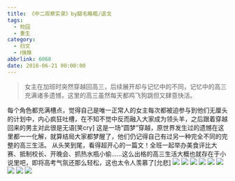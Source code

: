 ```yaml
---
title: 《中二观察实录》by腿毛略粗/退戈
tags:
  - 校园
  - 重生
category:
  - 扫文
  - Ⅰ强推
abbrlink: 6068
date: 2018-06-21 00:00:00
---
```

<meta name="referrer" content="no-referrer" />

> 女主在加班时突然穿越回高三，后续展开却与记忆中的不同，记忆中的高三充满诸多遗憾，这里的高三虽然每天都鸡飞狗跳但又肆意快活。

<!-- more -->

每个角色都充满槽点，觉得自己是唯一正常人的女主每次都被迫参与到他们无厘头的计划中，内心疯狂吐槽，在不知不觉中反而融入大家成为领头羊，之后跟着穿越回来的男主对此很是无语[笑cry]
这是一场“圆梦”穿越，原世界发生过的遗憾在这里都一一化解，就算结局大家都梦醒了，他们仍记得自己有过另一种完全不同的完整的高三生活。
从头笑到尾，看得超开心的一篇文！全班一起举办美食评比大赛、抵制校长、开晚会、抓热水瓶小偷……这么出格的高三生活大概也就存在于小说里吧，即将高考气氛还那么轻松，这也太令人羡慕了[允悲]
![](https://wx1.sinaimg.cn/mw690/0069kFhhgy1fsiwbptestj30yi1pcqv5.jpg)
![](https://wx1.sinaimg.cn/mw690/0069kFhhgy1fsiwbst8vsj30yi1pcqv5.jpg)
![](https://wx2.sinaimg.cn/mw690/0069kFhhgy1fsiwbwg4ycj30yi1pcqv5.jpg)
![](https://wx1.sinaimg.cn/mw690/0069kFhhgy1fsiwbm8qaqj30yi1pcqv5.jpg)
![](https://wx4.sinaimg.cn/mw690/0069kFhhgy1fsiwbzserwj30yi1pcqv5.jpg)
![](https://wx2.sinaimg.cn/mw690/0069kFhhgy1fsiwc50nuqj30yi1pcqv5.jpg)
![](https://wx3.sinaimg.cn/mw690/0069kFhhgy1fsiwc8t2m5j30yi1pcqv5.jpg)
![](https://wx4.sinaimg.cn/mw690/0069kFhhgy1fsiwcd2chhj30yi1pcqv5.jpg)
![](https://wx3.sinaimg.cn/mw690/0069kFhhgy1fsiwcgbytpj30yi1pcnpd.jpg)